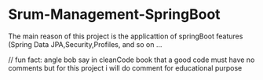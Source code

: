 # Srum-Management-SpringBoot
The main reason of this project is the applicattion of springBoot features (Spring Data JPA,Security,Profiles, and so on ...

// fun fact: angle bob say in cleanCode book that a good code must have no comments but for this project i will do comment for educational purpose 
